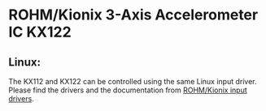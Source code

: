 # ROHM/Kionix 3-Axis Accelerometer IC KX122

## Linux:

The KX112 and KX122 can be controlled using the same Linux input driver. Please find the drivers and the documentation from [ROHM/Kionix input drivers](https://github.com/RohmSemiconductor/Linux-Kernel-Input-Drivers).
